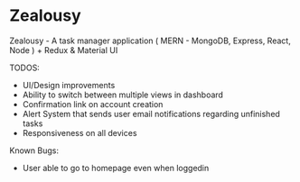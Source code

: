 # Zealousy
Zealousy - A task manager application ( MERN - MongoDB, Express, React, Node ) + Redux &amp; Material UI 

TODOS:
- UI/Design improvements
- Ability to switch between multiple views in dashboard
- Confirmation link on account creation
- Alert System that sends user email notifications regarding unfinished tasks
- Responsiveness on all devices

Known Bugs:
- User able to go to homepage even when loggedin
